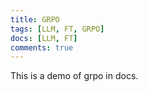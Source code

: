 ```yaml
---
title: GRPO
tags: [LLM, FT, GRPO]
docs: [LLM, FT]
comments: true
---
```


This is a demo of grpo in docs.